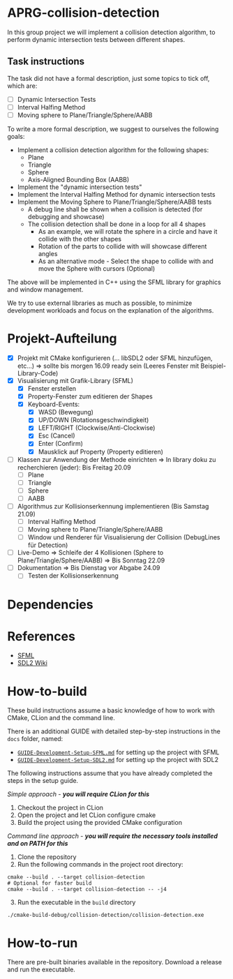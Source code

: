 ﻿# APRG-collision-detection

In this group project we will implement a collision detection algorithm, to perform dynamic intersection tests between different shapes.

## Task instructions

The task did not have a formal description, just some topics to tick off, which are:

- [ ] Dynamic Intersection Tests
 - [ ] Interval Halfing Method
 - [ ] Moving sphere to Plane/Triangle/Sphere/AABB

To write a more formal description, we suggest to ourselves the following goals:

- Implement a collision detection algorithm for the following shapes:
  - Plane
  - Triangle
  - Sphere
  - Axis-Aligned Bounding Box (AABB)
- Implement the "dynamic intersection tests"
- Implement the Interval Halfing Method for dynamic intersection tests
- Implement the Moving Sphere to Plane/Triangle/Sphere/AABB tests
  - A debug line shall be shown when a collision is detected (for debugging and showcase)
  - The collision detection shall be done in a loop for all 4 shapes
    - As an example, we will rotate the sphere in a circle and have it collide with the other shapes
    - Rotation of the parts to collide with will showcase different angles
    - As an alternative mode - Select the shape to collide with and move the Sphere with cursors (Optional)

The above will be implemented in C++ using the SFML library for graphics and window management.

We try to use external libraries as much as possible, to minimize development workloads and focus on the explanation of the algorithms.

# Projekt-Aufteilung

- [x] Projekt mit CMake konfigurieren (... libSDL2 oder SFML hinzufügen, etc...)
=> sollte bis morgen 16.09 ready sein (Leeres Fenster mit Beispiel-Library-Code)
- [x] Visualisierung mit Grafik-Library (SFML)
  - [x] Fenster erstellen
  - [x] Property-Fenster zum editieren der Shapes
  - [x] Keyboard-Events:
    - [x] WASD (Bewegung)
    - [x] UP/DOWN (Rotationsgeschwindigkeit)
    - [x] LEFT/RIGHT (Clockwise/Anti-Clockwise)
    - [x] Esc (Cancel)
    - [x] Enter (Confirm)
    - [x] Mausklick auf Property (Property editieren)
- [ ] Klassen zur Anwendung der Methode einrichten
  => In library doku zu recherchieren (jeder): Bis Freitag 20.09
  - [ ] Plane
  - [ ] Triangle
  - [ ] Sphere
  - [ ] AABB 
- [ ] Algorithmus zur Kollisionserkennung implementieren (Bis Samstag 21.09) 
  - [ ] Interval Halfing Method
  - [ ] Moving sphere to Plane/Triangle/Sphere/AABB
  - [ ] Window und Renderer für Visualisierung der Collision (DebugLines für Detection)
- [ ] Live-Demo => Schleife der 4 Kollisionen (Sphere to Plane/Triangle/Sphere/AABB) => Bis Sonntag 22.09
- [ ] Dokumentation => Bis Dienstag vor Abgabe 24.09
  - [ ] Testen der Kollisionserkennung

# Dependencies

# References

- [SFML](https://www.sfml-dev.org/)
- [SDL2 Wiki](https://wiki.libsdl.org/SDL2/FrontPage)

# How-to-build

These build instructions assume a basic knowledge of how to work with CMake, CLion and the command line.

There is an additional GUIDE with detailed step-by-step instructions in the `docs` folder, named:
- [`GUIDE-Development-Setup-SFML.md`](../docs/GUIDE-Development-Setup-SFML.md) for setting up the project with SFML
- [`GUIDE-Development-Setup-SDL2.md`](../docs/GUIDE-Development-Setup-SDL2.md) for setting up the project with SDL2

The following instructions assume that you have already completed the steps in the setup guide.

_Simple approach - **you will require CLion for this**_
1. Checkout the project in CLion
2. Open the project and let CLion configure cmake
3. Build the project using the provided CMake configuration

_Command line approach - **you will require the necessary tools installed and on PATH for this**_
1. Clone the repository
2. Run the following commands in the project root directory:
```shell
cmake --build . --target collision-detection
# Optional for faster build
cmake --build . --target collision-detection -- -j4
```
3. Run the executable in the `build` directory
```shell
./cmake-build-debug/collision-detection/collision-detection.exe
```

# How-to-run

There are pre-built binaries available in the repository.
Download a release and run the executable.